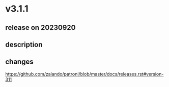 # v3.1.1

## release on 20230920

## description

## changes

<a href="https://github.com/zalando/patroni/blob/master/docs/releases.rst#version-311">https://github.com/zalando/patroni/blob/master/docs/releases.rst#version-311</a>

